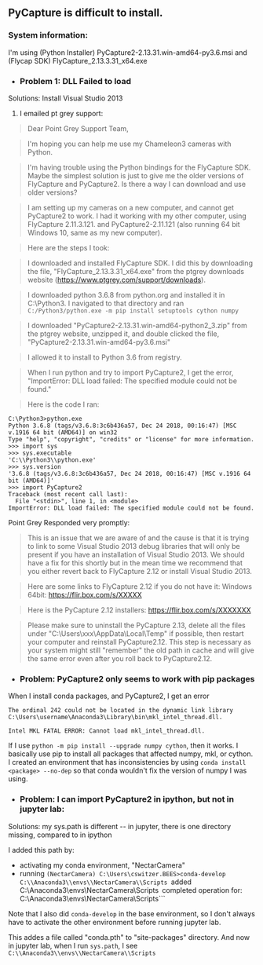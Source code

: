 ## PyCapture is difficult to install. 

### System information:
I'm using (Python Installer) PyCapture2-2.13.31.win-amd64-py3.6.msi and (Flycap SDK) FlyCapture_2.13.3.31_x64.exe

* ### Problem 1: DLL Failed to load
Solutions: Install Visual Studio 2013
1. I emailed pt grey support: 
>Dear Point Grey Support Team,

>I'm hoping you can help me use my Chameleon3 cameras with Python.

>I'm having trouble using the Python bindings for the FlyCapture SDK. Maybe the simplest solution is just to give me the older versions of FlyCapture and PyCapture2. Is there a way I can download and use older versions?

>I am setting up my cameras on a new computer, and cannot get PyCapture2 to work. I had it working with my other computer, using FlyCapture 2.11.3.121. and PyCapture2-2.11.121 (also running 64 bit Windows 10, same as my new computer).

>Here are the steps I took:

>I downloaded and installed FlyCapture SDK. I did this by downloading the file, "FlyCapture_2.13.3.31_x64.exe" from the ptgrey downloads website (https://www.ptgrey.com/support/downloads).

>I downloaded python 3.6.8 from python.org and installed it in C:\Python3.
>I navigated to that directory and ran
```C:/Python3/python.exe -m pip install setuptools cython numpy```

>I downloaded "PyCapture2-2.13.31.win-amd64-python2_3.zip" from the ptgrey website, unzipped it, and double clicked the file, "PyCapture2-2.13.31.win-amd64-py3.6.msi"

>I allowed it to install to Python 3.6 from registry.

>When I run python and try to import PyCapture2, I get the error, "ImportError: DLL load failed: The specified module could not be found."

>Here is the code I ran:

```
C:\Python3>python.exe
Python 3.6.8 (tags/v3.6.8:3c6b436a57, Dec 24 2018, 00:16:47) [MSC v.1916 64 bit (AMD64)] on win32
Type "help", "copyright", "credits" or "license" for more information.
>>> import sys
>>> sys.executable
'C:\\Python3\\python.exe'
>>> sys.version
'3.6.8 (tags/v3.6.8:3c6b436a57, Dec 24 2018, 00:16:47) [MSC v.1916 64 bit (AMD64)]'
>>> import PyCapture2
Traceback (most recent call last):
  File "<stdin>", line 1, in <module>
ImportError: DLL load failed: The specified module could not be found.
```

Point Grey Responded very promptly: 

>This is an issue that we are aware of and the cause is that it is trying to link to some Visual Studio 2013 debug libraries that will only be present if you have an installation of Visual Studio 2013. We should have a fix for this shortly but in the mean time we recommend that you either revert back to FlyCapture 2.12 or install Visual Studio 2013.
 
>Here are some links to FlyCapture 2.12 if you do not have it:
>Windows 64bit: https://flir.box.com/s/XXXXX
 
>Here is the PyCapture 2.12 installers:
>https://flir.box.com/s/XXXXXXX
 
>Please make sure to uninstall the PyCapture 2.13, delete all the files under "C:\Users\xxx\AppData\Local\Temp" if possible, then restart your computer and reinstall PyCapture2.12. This step is necessary as your system might still "remember" the old path in cache and will give the same error even after you roll back to PyCapture2.12.


* ### Problem: PyCapture2 only seems to work with pip packages
When I install conda packages, and PyCapture2, I get an error

```
The ordinal 242 could not be located in the dynamic link library C:\Users\username\Anaconda3\Library\bin\mkl_intel_thread.dll.

Intel MKL FATAL ERROR: Cannot load mkl_intel_thread.dll. 
```
If I use ```python -m pip install --upgrade numpy cython```, then it works.
I basically use pip to install all packages that affected numpy, mkl, or cython. I created an environment that has inconsistencies by using ```conda install <package> --no-dep``` so that conda wouldn't fix the version of numpy I was using. 




* ### Problem: I can import PyCapture2 in ipython, but not in jupyter lab:
Solutions: 
my sys.path is different -- in jupyter, there is one directory missing, compared to in ipython

I added this path by:
* activating my conda environment, "NectarCamera"
* running ```(NectarCamera) C:\Users\cswitzer.BEES>conda-develop C:\\Anaconda3\\envs\\NectarCamera\\Scripts
```added C:\Anaconda3\envs\NectarCamera\Scripts```
```completed operation for: C:\Anaconda3\envs\NectarCamera\Scripts```

Note that I also did ```conda-develop``` in the base environment, so I don't always have to activate the other environment before running jupyter lab.

This addes a file called "conda.pth" to "site-packages" directory. And now in jupyter lab, when I run ```sys.path```, I see  ```C:\\Anaconda3\\envs\\NectarCamera\\Scripts```
